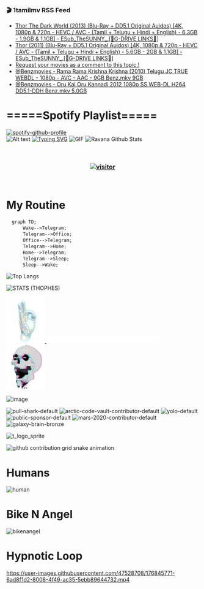 ### 🎬 1tamilmv RSS Feed

<!-- BLOG-POST-LIST:START -->
- [Thor The Dark World  &lpar;2013&rpar; &lpar;Blu-Ray + DD5.1 Original Auidos&rpar; [4K, 1080p &amp; 720p - HEVC / AVC - &lpar;Tamil + Telugu + Hindi + English&rpar; - 6.3GB - 1.9GB &amp; 1.1GB] - ESub_TheSUNNY_.[🔰G-DRIVE LINKS🔰]](https://www.1tamilmv.space/index.php?/forums/topic/165090-thor-the-dark-world-2013-blu-ray-dd51-original-auidos-4k-1080p-720p-hevc-avc-tamil-telugu-hindi-english-63gb-19gb-11gb-esub_thesunny_%F0%9F%94%B0g-drive-links%F0%9F%94%B0/&do=findComment&comment=329947)
- [Thor &lpar;2011&rpar; &lpar;Blu-Ray + DD5.1 Original Auidos&rpar; [4K, 1080p &amp; 720p - HEVC / AVC - &lpar;Tamil + Telugu + Hindi + English&rpar; - 5.6GB - 2GB &amp; 1.1GB] - ESub_TheSUNNY_.[🔰G-DRIVE LINKS🔰]](https://www.1tamilmv.space/index.php?/forums/topic/165089-thor-2011-blu-ray-dd51-original-auidos-4k-1080p-720p-hevc-avc-tamil-telugu-hindi-english-56gb-2gb-11gb-esub_thesunny_%F0%9F%94%B0g-drive-links%F0%9F%94%B0/&do=findComment&comment=329946)
- [Request your movies as a comment to this topic.!](https://www.1tamilmv.space/index.php?/forums/topic/79-request-your-movies-as-a-comment-to-this-topic/&do=findComment&comment=329945)
- [@Benzmovies - Rama Rama Krishna Krishna &lpar;2010&rpar; Telugu JC TRUE WEBDL - 1080p - AVC - AAC - 9GB Benz.mkv 9GB](https://www.1tamilmv.space/index.php?/forums/topic/165088-benzmovies-rama-rama-krishna-krishna-2010-telugu-jc-true-webdl-1080p-avc-aac-9gb-benzmkv-9gb/&do=findComment&comment=329944)
- [@Benzmovies - Oru Kal Oru Kannadi 2012 1080p SS WEB-DL H264 DD5.1-DDH Benz.mkv 5.0GB](https://www.1tamilmv.space/index.php?/forums/topic/165087-benzmovies-oru-kal-oru-kannadi-2012-1080p-ss-web-dl-h264-dd51-ddh-benzmkv-50gb/&do=findComment&comment=329943)
<!-- BLOG-POST-LIST:END -->

# =====Spotify Playlist=====
[![spotify-github-profile](https://spotify-github-profile.vercel.app/api/view?uid=31rfzgmuvvewegdlxvlev4ynz4vu&cover_image=true&theme=default&bar_color=53b14f&bar_color_cover=true)](https://ravana69.github.io/rss)
</br>
![Alt text](https://spotify-recently-played-readme.vercel.app/api?user=31rfzgmuvvewegdlxvlev4ynz4vu)
[![Typing SVG](https://readme-typing-svg.herokuapp.com?color=%2336BCF7&center=true&vCenter=true&multiline=true&height=81&lines=I+AM+RAVANA;CONTACT+ME+ON+TELEGRAM%3A+%40R4V4N4)](https://git.io/typing-svg)
<img align="centre" height="400px" width="490px" alt="GIF" src="https://github.com/ravana69/ravana69/blob/master/rvm.gif" />
![Ravana Github Stats](https://github-readme-stats.vercel.app/api?username=ravana69&&show_icons=true&theme=radical)

<br />
<h3 align="center"> <a href="https://t.me/r4v4n4"><img src="https://profile-counter.glitch.me/ravana69/count.svg" alt="visitor" width="600"></a> </h3>
</br>

<H1>My Routine</H1>

```mermaid
  graph TD;
      Wake-->Telegram;
      Telegram-->Office;
      Office-->Telegram;
      Telegram-->Home;
      Home-->Telegram;
      Telegram-->Sleep;
      Sleep-->Wake;
```
![Top Langs](https://github-readme-stats.vercel.app/api/top-langs/?username=ravana69&&show_icons=true&theme=radical)

![STATS (THOPHES)](https://github-profile-trophy.vercel.app/?username=ravana69&theme=gruvbox&margin-w=10&margin-h=15&column=8)
<br />
<p align="left">
    <a href="#">
        <img width="20%" src="./assets/images/hand.gif" alt="" />
    </a>
    <a href="#">
        <img width="59%" src="./assets/images/spacer.png" alt="" >
    </a>
    <a href="#">
        <img width="20%" src="./assets/images/skull.gif" alt="" />
    </a>
</p>


![image](https://user-images.githubusercontent.com/47528708/175298537-0623dc00-7b1a-4ec1-b5b1-71768763a234.png)

<img width="148" alt="pull-shark-default" src="https://user-images.githubusercontent.com/47528708/176419715-70981865-4dc6-489a-8a1a-06842db67b15.gif"> <img width="148" alt="arctic-code-vault-contributor-default" src="https://user-images.githubusercontent.com/47528708/175267501-e1fbbb8f-c2b2-4882-b865-2ac4debef26c.png"> <img width="148" alt="yolo-default" src="https://user-images.githubusercontent.com/47528708/175267654-281a1880-1129-4b7b-bf2f-de5dd2bc5afa.png"> <img width="148" alt="public-sponsor-default" src="https://user-images.githubusercontent.com/47528708/175268448-2e78cc75-fb25-4d76-bd22-7df520446b45.png"> <img width="148" alt="mars-2020-contributor-default" src="https://user-images.githubusercontent.com/47528708/175268475-de6d987a-3be9-4353-86a5-23b422559355.png"> <img width="148" alt="galaxy-brain-bronze" src="https://user-images.githubusercontent.com/47528708/176419717-e2fdca8b-0fdc-47dd-9511-a7ff52178a33.gif">

![t_logo_sprite](https://user-images.githubusercontent.com/47528708/175293007-21ff1792-1fca-4be3-bcae-12fdc3aa414f.svg)

![github contribution grid snake animation](https://raw.githubusercontent.com/ravana69/ravana69/output/github-contribution-grid-snake-dark.svg#gh-dark-mode-only)

# Humans
<img width="170" alt="human" src="https://user-images.githubusercontent.com/47528708/176413829-c142d478-1c96-4c3c-a2a4-2dd35374c335.gif">

# Bike N Angel
<img width="170" alt="bikenangel" src="https://user-images.githubusercontent.com/47528708/176616968-3a44f91e-8016-477c-9bb5-c4689a1adbee.gif">

# Hypnotic Loop

https://user-images.githubusercontent.com/47528708/176845771-6ad8f1d2-8008-4f49-ac35-5ebb89644732.mp4


